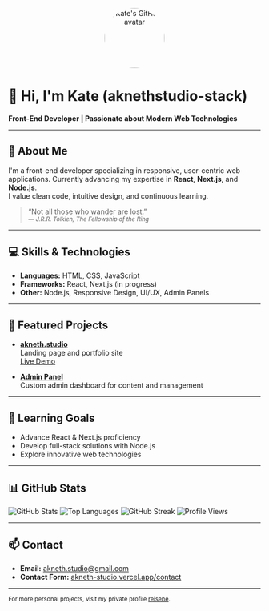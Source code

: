 <p align="center">
  <img src="https://github.com/aknethstudio-stack.png" width="120" alt="Kate's GitHub avatar" style="border-radius:50%">
</p>

# 👋 Hi, I'm Kate (aknethstudio-stack)

**Front-End Developer | Passionate about Modern Web Technologies**

---

## 🌟 About Me

I'm a front-end developer specializing in responsive, user-centric web applications. Currently advancing my expertise in **React**, **Next.js**, and **Node.js**.  
I value clean code, intuitive design, and continuous learning.

> “Not all those who wander are lost.”  
> <sub><i>— J.R.R. Tolkien, The Fellowship of the Ring</i></sub>

---

## 💻 Skills & Technologies

- **Languages:** HTML, CSS, JavaScript
- **Frameworks:** React, Next.js (in progress)
- **Other:** Node.js, Responsive Design, UI/UX, Admin Panels

---

## 🚀 Featured Projects

- **[akneth.studio](https://github.com/akneth-studio/akneth.studio)**  
  Landing page and portfolio site  
  [Live Demo](https://akneth-studio.vercel.app)

- **[Admin Panel](https://github.com/aknethstudio-stack/adminpanel)**  
  Custom admin dashboard for content and management

---

## 🎯 Learning Goals

- Advance React & Next.js proficiency
- Develop full-stack solutions with Node.js
- Explore innovative web technologies

---

## 📊 GitHub Stats

![GitHub Stats](https://github-readme-stats.vercel.app/api?username=aknethstudio-stack&show_icons=true&theme=radical)
![Top Languages](https://github-readme-stats.vercel.app/api/top-langs/?username=aknethstudio-stack&layout=compact&theme=radical)
![GitHub Streak](https://github-readme-streak-stats.herokuapp.com?user=aknethstudio-stack&theme=radical)
![Profile Views](https://komarev.com/ghpvc/?username=aknethstudio-stack&color=blue)

---

## 📫 Contact

- **Email:** [akneth.studio@gmail.com](mailto:akneth.studio@gmail.com)
- **Contact Form:** [akneth-studio.vercel.app/contact](https://akneth-studio.vercel.app/contact)

---

<sub>For more personal projects, visit my private profile [reisene](https://github.com/reisene).</sub>